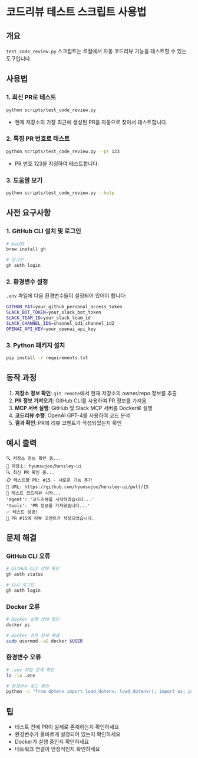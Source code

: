 # 코드리뷰 테스트 스크립트 사용법

## 개요

`test_code_review.py` 스크립트는 로컬에서 자동 코드리뷰 기능을 테스트할 수 있는 도구입니다.

## 사용법

### 1. 최신 PR로 테스트

```bash
python scripts/test_code_review.py
```

- 현재 저장소의 가장 최근에 생성된 PR을 자동으로 찾아서 테스트합니다.

### 2. 특정 PR 번호로 테스트

```bash
python scripts/test_code_review.py --pr 123
```

- PR 번호 123을 지정하여 테스트합니다.

### 3. 도움말 보기

```bash
python scripts/test_code_review.py --help
```

## 사전 요구사항

### 1. GitHub CLI 설치 및 로그인

```bash
# macOS
brew install gh

# 로그인
gh auth login
```

### 2. 환경변수 설정

`.env` 파일에 다음 환경변수들이 설정되어 있어야 합니다:

```bash
GITHUB_PAT=your_github_personal_access_token
SLACK_BOT_TOKEN=your_slack_bot_token
SLACK_TEAM_ID=your_slack_team_id
SLACK_CHANNEL_IDS=channel_id1,channel_id2
OPENAI_API_KEY=your_openai_api_key
```

### 3. Python 패키지 설치

```bash
pip install -r requirements.txt
```

## 동작 과정

1. **저장소 정보 확인**: `git remote`에서 현재 저장소의 owner/repo 정보를 추출
2. **PR 정보 가져오기**: GitHub CLI를 사용하여 PR 정보를 가져옴
3. **MCP 서버 실행**: GitHub 및 Slack MCP 서버를 Docker로 실행
4. **코드리뷰 수행**: OpenAI GPT-4를 사용하여 코드 분석
5. **결과 확인**: PR에 리뷰 코멘트가 작성되었는지 확인

## 예시 출력

```
🔍 저장소 정보 확인 중...
📁 저장소: hyunsujoo/hensley-ui
🔍 최신 PR 확인 중...
📋 테스트할 PR: #15 - 새로운 기능 추가
🔗 URL: https://github.com/hyunsujoo/hensley-ui/pull/15
🚀 테스트 코드리뷰 시작...
'agent': '코드리뷰를 시작하겠습니다...'
'tools': 'PR 정보를 가져왔습니다...'
✅ 테스트 성공!
📝 PR #15에 리뷰 코멘트가 작성되었습니다.
```

## 문제 해결

### GitHub CLI 오류

```bash
# GitHub CLI 상태 확인
gh auth status

# 다시 로그인
gh auth login
```

### Docker 오류

```bash
# Docker 실행 상태 확인
docker ps

# Docker 권한 문제 해결
sudo usermod -aG docker $USER
```

### 환경변수 오류

```bash
# .env 파일 존재 확인
ls -la .env

# 환경변수 로드 확인
python -c "from dotenv import load_dotenv; load_dotenv(); import os; print('GITHUB_PAT:', bool(os.getenv('GITHUB_PAT')))"
```

## 팁

- 테스트 전에 PR이 실제로 존재하는지 확인하세요
- 환경변수가 올바르게 설정되어 있는지 확인하세요
- Docker가 실행 중인지 확인하세요
- 네트워크 연결이 안정적인지 확인하세요
